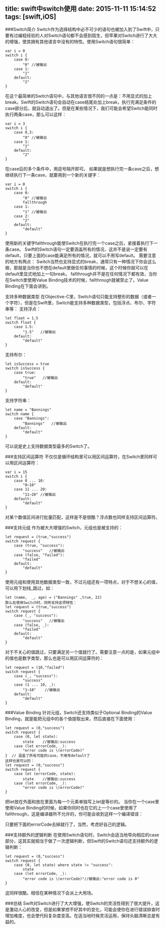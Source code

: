 title: swift中switch使用
date: 2015-11-11 15:14:52
tags: [swift,iOS]
---

###Switch简介
Switch作为选择结构中必不可少的语句也被加入到了Swift中，只要有过编程经验的人对Switch语句都不会感到陌生，但苹果对Switch进行了大大的增强，使其拥有其他语言中没有的特性。使用Switch语句很简单：

<!-- more -->

```
var i = 0  
switch i {  
    case 0:  
        "0" //被输出  
    case 1:  
        "1"  
    default:  
        "2"  
}  
```

在这个最简单的Switch语句中，与其他语言很不同的一点是：不用显式的加上break。Swift的Switch语句会自动在case结尾处加上break，执行完满足条件的case部分后，就自动退出了。但是在某些情况下，我们可能会希望Switch能同时执行两条case，那么可以这样：

```
var i = 3  
switch i {  
    case 0,3:  
        "0" //被输出  
    case 1:  
        "1"  
    default:  
        "2"  
}  
```

在case后的多个条件中，用逗号隔开即可。
如果就是想执行完一条case之后，想继续执行下一条case，就要用到一个新的关键字：

```
var i = 0  
switch i {  
    case 0:  
        "0" //被输出  
        fallthrough  
    case 1:  
        "1" //被输出  
    case 2:  
        "2"  
    default:  
        "default"  
}  
```

使用新的关键字fallthrough能使Switch在执行完一个case之后，紧接着执行下一条case。
Swift的Switch语句一定要涵盖所有的情况，这并不是说一定要有default，只要上面的case能满足所有的情况，就可以不用写default。
需要注意的地方有两点：
Switch当然也支持显式的break，通常只有一种情况下你会这么做，那就是当你也不想在default里做任何事情的时候，这个时候你就可以在default里显式地加上一句break。
fallthrough并不是在任何情况下都有效，当你在Switch里使用Value Binding技术的时候，fallthrough就被禁止了。Value Binding在下面会讲到。

支持多种数据类型
在Objective-C里，Switch语句只能支持整形的数据（或者一个字符），但是在Swift里，Switch能支持多种数据类型，包括浮点、布尔、字符串等：
支持浮点：

```
let float = 1.5  
switch float {  
    case 1.5:  
        "1.5"   //被输出  
    default:  
        "default"  
}  
```

支持布尔：

```
let isSuccess = true  
switch isSuccess {  
    case true:  
        "true"   //被输出  
    default:  
        "default"  
}  
```

支持字符串：

```
let name = "Bannings"  
switch name {  
    case "Bannings":  
        "Bannings"   //被输出  
    default:  
        "default"  
}  
```

可以说是史上支持数据类型最多的Switch了。

###支持区间运算符
不仅仅是循环结构里可以用区间运算符，在Switch里同样可以用区间运算符：

```
var i = 15  
switch i {  
    case 0 ... 10:  
        "0~10"  
    case 11 ... 20:  
        "11~20" //被输出  
    default:  
        "default"  
}  
```

对某个数值区间进行批量匹配，这样是不是很酷？浮点数也同样支持区间运算符。

###支持元组
作为被大大增强的Switch，元组也是被支持的：

```
let request = (true,"success")  
switch request {  
    case (true, "success"):  
        "success"   //被输出  
    case (false, "failed"):  
        "failed"  
    default:  
        "default"  
}  
```

使用元组和使用其他数据类型一致，不过元组还有一项特点，对于不想关心的值，可以用下划线_跳过，如：

```
let (name,  _, age) = ("Bannings" ,true, 22)  
那么在使用Switch时，同样支持这项特性：
let request = (true,"success")  
switch request {  
    case (_, "success"):  
        "success"   //被输出  
    case (false, _):  
        "failed"  
    default:  
        "default"  
}  
```

对于不关心的值跳过，只要满足另一个值就行了。需要注意一点的是，如果元组中的值也是数字类型，那么也是可以用区间运算符的：

```
let request = (10,"failed")  
switch request {  
    case (_, "success"):  
        "success"  
    case (1 ... 10, _):  
        "1~10"    //被输出  
    default:  
        "default"  
}  
```

###Value Binding
针对元组，Switch还支持类似于Optional Binding的Value Binding，就是能把元组中的各个值提取出来，然后直接在下面使用：

```
let request = (0,"success")  
switch request {  
    case (0, let state):  
        state    //被输出:success  
    case (let errorCode, _):  
        "error code is \(errorCode)"  
}  // 涵盖了所有可能的case，不用写default了  
这样也是可以的：
let request = (0,"success")  
switch request {  
    case let (errorCode, state):  
        state    //被输出:success  
    case (let errorCode, _):  
        "error code is \(errorCode)"  
}  
```

把let放在外面和放在里面为每一个元素单独写上let是等价的。
当你在一个case里使用Value Binding的时候，如果你同时也在它的上一个case里使用了fallthrough，这是编译器所不允许的，你可能会收到这样一个编译错误：
 
只要把下面的errorCode去掉就行了，当然，考虑好自己的逻辑。

###支持额外的逻辑判断
在使用Switch语句时，Switch会适当地导向相应的case部分，这其实就相当于做了一次逻辑判断，但Swift的Switch语句还支持额外的逻辑判断：

```
let request = (0,"success")  
switch request {  
    case (0, let state) where state != "success":  
        state  
    case (let errorCode, _):  
        "error code is \(errorCode)"//被输出:"error code is 0"  
}  
```

这同样很酷，相信在某种情况下会派上大用场。

###总结
Swift对Switch进行了大大增强，使Switch的灵活性得到了很大提升，这是激动人心的改变，但是如果掌控不好其中的变化，可能会使你在进行错误排查时增加难度，也会使代码复杂度变高。在适当地时候灵活运用，保持头脑清晰总是有益的。
